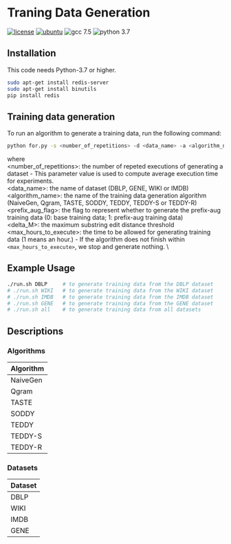 # Traning Data Generation

[![license](https://img.shields.io/github/license/sykwon/teddy-dream?color=brightgreen)](https://github.com/sykwon/teddy-dream/blob/master/LICENSE)
[![ubuntu](https://img.shields.io/badge/ubuntu-v18.04-orange)](https://wiki.ubuntu.com/Releases)
![gcc 7.5](https://img.shields.io/badge/gcc-v7.5-blue)
![python 3.7](https://img.shields.io/badge/python-v3.7-blue)

## Installation

This code needs Python-3.7 or higher.

```bash
sudo apt-get install redis-server
sudo apt-get install binutils
pip install redis
```

## Training data generation

To run an algorithm to generate a training data, run the following command:

```bash
python for.py -s <number_of_repetitions> -d <data_name> -a <algorithm_name> -pr <prefix_aug_flag> -t <delta_M> -hr <max_hours_to_execute>
```

where \
    <number_of_repetitions>: the number of repeted executions of generating a dataset - This parameter value is used to compute average execution time for experiments. \
    <data_name>: the name of dataset (DBLP, GENE, WIKI or IMDB) \
    <algorithm_name>: the name of the training data generation algorithm (NaiveGen, Qgram, TASTE, SODDY, TEDDY, TEDDY-S or TEDDY-R) \
    <prefix_aug_flag>: the flag to represent whether to generate the prefix-aug training data (0: base training data; 1: prefix-aug training data)\
    <delta_M>: the maximum substring edit distance threshold \
    <max_hours_to_execute>: the time to be allowed for generating training data (1 means an hour.) - If the algorithm does not finish within ```<max_hours_to_execute>```, we stop and generate nothing. \

## Example Usage

```bash
./run.sh DBLP     # to generate training data from the DBLP dataset
# ./run.sh WIKI   # to generate training data from the WIKI dataset
# ./run.sh IMDB   # to generate training data from the IMDB dataset
# ./run.sh GENE   # to generate training data from the GENE dataset
# ./run.sh all    # to generate training data from all datasets
```

## Descriptions

### Algorithms

| Algorithm |
|-----------|
| NaiveGen  |
| Qgram     |
| TASTE     |
| SODDY     |
| TEDDY     |
| TEDDY-S   |
| TEDDY-R   |

### Datasets

| Dataset |
|---------|
| DBLP    |
| WIKI    |
| IMDB    |
| GENE    |
